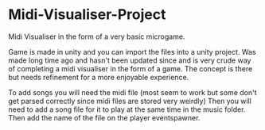 # Midi-Visualiser-Project
Midi Visualiser in the form of a very basic microgame.

Game is made in unity and you can import the files into a unity project.
Was made long time ago and hasn't been updated since and is very crude way of completing a midi visualiser in the form of a game.
The concept is there but needs refinement for a more enjoyable experience.

To add songs you will need the midi file (most seem to work but some don't get parsed correctly since midi files are stored very weirdly)
Then you will need to add a song file for it to play at the same time in the music folder. Then add the name of the file on the player eventspawner.

